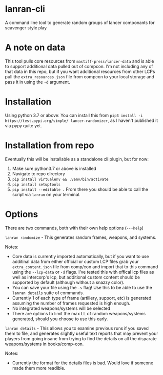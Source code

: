# lanran-cli
A command line tool to generate random groups of lancer componants for scavenger style play

# A note on data
This tool pulls core resources from `mastiff-press/lancer-data` and is able to support additional data pulled out of compcon.  I'm not including any of that data in this repo, but if you want additional resources from other LCPs pull the `extra_resources.json` file from compcon to your local storage and pass it in using the `-d` argument.

# Installation
Using python 3.7 or above:
You can install this from ```pip3 install -i https://test.pypi.org/simple/ lancer-randomizer```, as I haven't published it via pypy quite yet. 

# Installation from repo
Eventually this will be installable as a standalone cli plugin, but for now:
1. Make sure python3.7 or above is installed
2. Navigate to repo directory
3. `pip install virtualenv && .venv/bin/activate`
4. `pip install setuptools`
5. `pip install --editable .`
From there you should be able to call the script via `lanran` on your terminal.

# Options
There are two commands, both with their own help options (```---help```)

```lanran randomize``` - This generates random frames, weapons, and systems.  

Notes:
  - Core data is currently imported automatically, but if you want to use additinal data from either official or custom LCP files grab your ```extra_content.json``` file from comp/con and import that to this command using the ```--lcp-data``` or ```-d``` flags.  I've tested this with offical lcp files as well as intercorp's lcp, but additional custom content should be supported by default (although without a snazzy color).
  - You can save your file using the ```-s``` flag! Use this to be able to use the ```lanran details``` suite of commands.
  - Currently 1 of each type of frame (artillery, support, etc) is generated assuming the number of frames requested is high enough.  
  - No integrated weapons/systems will be selected
  - There are options to limit the max LL of random weapons/systems generated, should you choose to use this early.

```lanran details``` - This allows you to examine previous runs if you saved them to file, and generates slightly useful text reports that may prevent your players from going insane from trying to find the details on all the disparate weapons/systems in books/comp-con.

Notes:
  - Currently the format for the details files is bad.  Would love if someone made them more readible.

